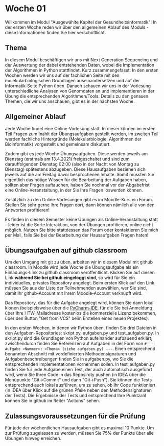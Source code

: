 # Woche 01

Willkommen im Modul "Ausgewählte Kapitel der Gesundheitsinformatik"! In der ersten Woche reden wir über den allgemeinen Ablauf des Moduls - diese Informationen finden Sie hier verschriftlicht.

## Thema

In diesem Modul beschäftigen wir uns mit Next Generation Sequencing und der Auswertung der dabei entstehenden Daten, wobei die Implementation der Algorithmen in Python stattfindet. Kurz zusammengefasst: In den ersten Wochen werden wir uns auf der fachlichen Seite mit den molekularbiologischen Grundlagen auseinandersetzen und auf der Informatik-Seite Python üben. Danach schauen wir uns in der Vorlesung unterschiedliche Analysen von Genomdaten an und implementieren in der Übung die entsprechenden Algorithmen/Tools. Details zu den genauen Themen, die wir uns anschauen, gibt es in der nächsten Woche.

## Allgemeiner Ablauf

Jede Woche findet eine Online-Vorlesung statt. In dieser können im ersten Teil Fragen zum Inahlt der Übungsaufgaben gestellt werden, im zweiten Teil werden fachliche Hintergründe (Molekularbiologie, Algorithmen der Bioinformatik) vorgestellt und gemeinsam diskutiert.

Zudem gibt es jede Woche Übungsaufgaben. Diese werden jeweils am Dienstag (erstmals am 13.4.2021) freigeschaltet und sind zum darauffolgenden Dienstag 02:00 (also in der Nacht von Montag zu Dienstag) spätestens abzugeben. Diese Hausaufgaben beziehen sich jeweils auf die am Freitag davor besprochenen Inhalte. Somit müssten Sie eigentlich das nötige Wissen für die Bearbeitung der Aufgaben haben, sollten aber Fragen auftauchen, haben Sie nochmal vor der Abgabefrist eine Online-Veranstaltung, in der Sie Ihre Fragen loswerden können.

Zusätzlich zu den Online-Vorlesungen gibt es im Moodle-Kurs ein Forum. Stellen Sie sehr gerne Ihre Fragen dort, dann können nämlich alle von den Antworten profitieren!

Es finden in diesem Semester keine Übungen als Online-Veranstaltung statt - leider ist die Sorte Interaktion, von der Übungen profitieren, online nicht möglich. Nutzen Sie bitte stattdessen das Forum oder kontaktieren Sie mich per Mail, falls Sie bei der Bearbeitung der Hausaufgaben Fragen haten!

## Übungsaufgaben auf github classroom

Um den Umgang mit git zu üben, arbeiten wir in diesem Modul mit github classroom. In Moodle wird jede Woche die Übungsaufgabe als ein Einladungs-Link zu github classroom veröffentlicht. Klicken Sie auf diesen Link **während Sie bei github eingeloggt sind**, so wird für Sie ein individuelles, privates Repository angelegt. Beim ersten Klick auf den Link müssen Sie aus der Liste der Teilnehmenden auswählen, wer Sie sind, damit Ihr github-Account mit Ihrem Moodle-Account verknüpft wird. 

Das Repository, das für die Aufgabe angelegt wird, können Sie dann lokal klonen (beispielsweise über die [PyCharm-IDE](https://www.jetbrains.com/pycharm/), für die Sie bei Anmeldung über Ihre HTW-Mailadresse kostenlos die kommerzielle Lizenz bekommen, über den Button "Get from VCS" beim Erstellen eines neuen Projektes).

In den ersten Wochen, in denen wir Python üben, finden Sie drei Dateien in den Aufgaben-Repositories: skript.py, aufgaben.py und test_aufgaben.py. In skript.py sind die Grundlagen von Python aufeinander aufbauend erklärt, zwischendurch finden Sie Referenzen auf Aufgaben in der Form von ```# --- Aufgabe <Nummer>: <Thema> (siehe aufgaben.py) ---```. Einen entsprechend benannten Abschnitt mit vordefinierten Methodensignaturen und Aufgabenbeschreibungen finden Sie in aufgaben.py, wo Sie die entsprechenden Implementationen vornehmen sollen. In test_aufgaben.py finden Sie für jede Aufgabe einen Test, der auch automatisch ausgeführt wird, wenn Sie Ihren Code in das Reposiroty pushen (in IDEA über die Menüpunkte "Git->Commit" und dann "Git->Push"). Sie können die Tests entsprechend auch lokal ausführen, um zu sehen, ob Ihr Code funktioniert (in IDEA über Klick auf die grünen Pfeile neben den Methodensignaturen der Tests). Die Ergebnisse der Tests und entsprechend Ihre Punktzahl können Sie in github im Reiter "Actions" sehen.

## Zulassungsvoraussetzungen für die Prüfung

Für jede der wöchentlichen Hausaufgaben gibt es maximal 10 Punkte. Um zur Prüfung zugelassen zu werden, müssen Sie 75% der Punkte über alle Übungen hinweg erreichen. 
